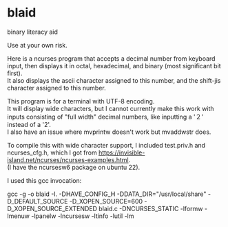 # blaid
binary literacy aid
  
Use at your own risk. 
  
Here is a ncurses program that accepts a decimal number from keyboard input, then displays it in octal, hexadecimal, and binary (most significant bit first).  
It also displays the ascii character assigned to this number, and the shift-jis character assigned to this number.  
  
This program is for a terminal with UTF-8 encoding.  
It will display wide characters, but I cannot currently make this work with inputs consisting of "full width" decimal numbers, like inputting a '２' instead of a '2'.  
I also have an issue where mvprintw doesn't work but mvaddwstr does.  
  
To compile this with wide character support, I included test.priv.h and ncurses_cfg.h, which I got from https://invisible-island.net/ncurses/ncurses-examples.html.  
(I have the ncursesw6 package on ubuntu 22).   
  
I used this gcc invocation:  
  
gcc -g -o blaid -I. -DHAVE_CONFIG_H -DDATA_DIR=\"/usr/local/share\" -D_DEFAULT_SOURCE -D_XOPEN_SOURCE=600 -D_XOPEN_SOURCE_EXTENDED blaid.c -DNCURSES_STATIC -lformw -lmenuw -lpanelw -lncursesw -ltinfo -lutil -lm  
